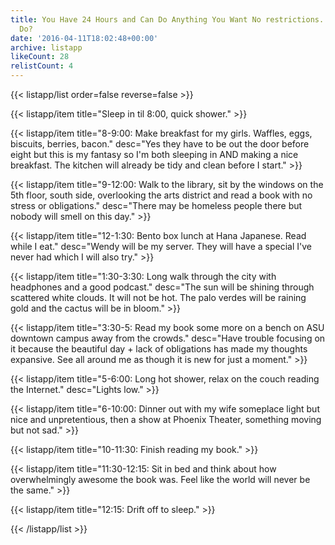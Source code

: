```yaml
---
title: You Have 24 Hours and Can Do Anything You Want No restrictions...what Do You
  Do?
date: '2016-04-11T18:02:48+00:00'
archive: listapp
likeCount: 28
relistCount: 4
---
```



{{< listapp/list order=false reverse=false >}}

   {{< listapp/item title="Sleep in til 8:00, quick shower." >}}

   {{< listapp/item title="8-9:00: Make breakfast for my girls. Waffles, eggs, biscuits, berries, bacon."
      desc="Yes they have to be out the door before eight but this is my fantasy so I'm both sleeping in AND making a nice breakfast. The kitchen will already be tidy and clean before I start." >}}

   {{< listapp/item title="9-12:00: Walk to the library, sit by the windows on the 5th floor, south side, overlooking the arts district and read a book with no stress or obligations."
      desc="There may be homeless people there but nobody will smell on this day." >}}

   {{< listapp/item title="12-1:30: Bento box lunch at Hana Japanese. Read while I eat."
      desc="Wendy will be my server. They will have a special I've never had which I will also try." >}}

   {{< listapp/item title="1:30-3:30: Long walk through the city with headphones and a good podcast."
      desc="The sun will be shining through scattered white clouds. It will not be hot. The palo verdes will be raining gold and the cactus will be in bloom." >}}

   {{< listapp/item title="3:30-5: Read my book some more on a bench on ASU downtown campus away from the crowds."
      desc="Have trouble focusing on it because the beautiful day + lack of obligations has made my thoughts expansive. See all around me as though it is new for just a moment." >}}

   {{< listapp/item title="5-6:00: Long hot shower, relax on the couch reading the Internet."
      desc="Lights low." >}}

   {{< listapp/item title="6-10:00: Dinner out with my wife someplace light but nice and unpretentious, then a show at Phoenix Theater, something moving but not sad." >}}

   {{< listapp/item title="10-11:30: Finish reading my book." >}}

   {{< listapp/item title="11:30-12:15: Sit in bed and think about how overwhelmingly awesome the book was. Feel like the world will never be the same." >}}

   {{< listapp/item title="12:15: Drift off to sleep." >}}

{{< /listapp/list >}}
